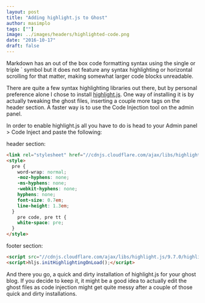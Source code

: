 ```yaml
---
layout: post
title: "Adding highlight.js to Ghost"
author: masimplo
tags: [""]
image: ../images/headers/highlighted-code.png
date: "2016-10-17"
draft: false
---
```


Markdown has an out of the box code formatting syntax using the single or triple ` symbol but it does not feature any syntax highlighting or horizontal scrolling for that matter, making somewhat larger code blocks unreadable.

There are quite a few syntax highlighting libraries out there, but by personal preference alone I chose to install [highlight.js](https://highlightjs.org/). One way of installing it is by actually tweaking the ghost files, inserting a couple more tags on the header section. A faster way is to use the Code Injection tool on the admin panel.

In order to enable highlight.js all you have to do is head to your Admin panel > Code Inject and paste the following:

header section:
```html
<link rel="stylesheet" href="//cdnjs.cloudflare.com/ajax/libs/highlight.js/9.7.0/styles/tomorrow-night-eighties.min.css">
<style>
  pre {
    word-wrap: normal;
    -moz-hyphens: none;
    -ms-hyphens: none;
    -webkit-hyphens: none;
    hyphens: none;
    font-size: 0.7em;
    line-height: 1.3em;
  }
    pre code, pre tt {
    white-space: pre;
  }
</style>
```

footer section:
```html
<script src="//cdnjs.cloudflare.com/ajax/libs/highlight.js/9.7.0/highlight.min.js"></script>
<script>hljs.initHighlightingOnLoad();</script>
```

And there you go, a quick and dirty installation of highlight.js for your ghost blog. If you decide to keep it, it might be a good idea to actually edit the ghost files as code injection might get quite messy after a couple of those quick and dirty installations.

